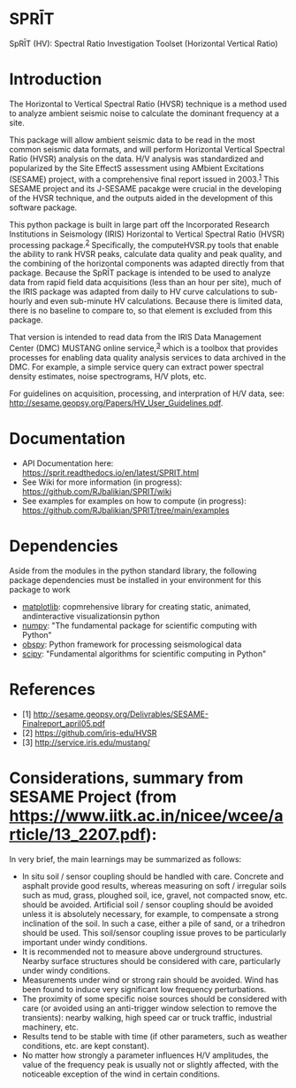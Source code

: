 # SPRĪT 
SpRĪT (HV): Spectral Ratio Investigation Toolset (Horizontal Vertical Ratio)

# Introduction

The Horizontal to Vertical Spectral Ratio (HVSR) technique is a method used to analyze ambient seismic noise to calculate the dominant frequency at a site.

This package will allow ambient seismic data to be read in the most common seismic data formats, and will perform Horizontal Vertical Spectral Ratio (HVSR) analysis on the data. H/V analysis was standardized and popularized by the Site EffectS assessment using AMbient Excitations (SESAME) project, with a comprehensive final report issued in 2003.<sup>[1](#1)</sup> This SESAME project and its J-SESAME pacakge were crucial in the developing of the HVSR technique, and the outputs aided in the development of this software package.

This python package is built in large part off the Incorporated Research Institutions in Seismology (IRIS) Horizontal to Vertical Spectral Ratio (HVSR) processing package.<sup>[2](#2)</sup> Specifically, the computeHVSR.py tools that enable the ability to rank HVSR peaks, calculate data quality and peak quality, and the combining of the horizontal components was adapted directly from that package. Because the SpRĪT package is intended to be used to analyze data from rapid field data acquisitions (less than an hour per site), much of the IRIS package was adapted from daily to HV curve calculations to sub-hourly and even sub-minute HV calculations. Because there is limited data, there is no baseline to compare to, so that element is excluded from this package.

That version is intended to read data from the IRIS Data Management Center (DMC) MUSTANG online service,<sup>[3](#3)</sup> which is a toolbox that provides processes for enabling data quality analysis services to data archived in the DMC. For example, a simple service query can extract power spectral density estimates, noise spectrograms, H/V plots, etc.

For guidelines on acquisition, processing, and interpration of H/V data, see: http://sesame.geopsy.org/Papers/HV_User_Guidelines.pdf. 

# Documentation
- API Documentation here: https://sprit.readthedocs.io/en/latest/SPRIT.html
- See Wiki for more information (in progress): https://github.com/RJbalikian/SPRIT/wiki
- See examples for examples on how to compute (in progress): https://github.com/RJbalikian/SPRIT/tree/main/examples

# Dependencies 
Aside from the modules in the python standard library, the following package dependencies must be installed in your environment for this package to work
- [matplotlib](https://matplotlib.org/): copmrehensive library for creating static, animated, andinteractive visualizationsin python
- [numpy](https://numpy.org/): "The fundamental package for scientific computing with Python"
- [obspy](https://docs.obspy.org/): Python framework for processing seismological data
- [scipy](https://scipy.org/): "Fundamental algorithms for scientific computing in Python"

# References
- <a id="1">[1]</a> http://sesame.geopsy.org/Delivrables/SESAME-Finalreport_april05.pdf
- <a id="2">[2]</a> https://github.com/iris-edu/HVSR
- <a id="3">[3]</a> http://service.iris.edu/mustang/

# Considerations, summary from SESAME Project (from https://www.iitk.ac.in/nicee/wcee/article/13_2207.pdf):
In very brief, the main learnings may be summarized as follows: 
- In situ soil / sensor coupling should be handled with care. Concrete and asphalt provide good results, whereas measuring on soft / irregular soils such as mud, grass, ploughed soil, ice, 
gravel, not compacted snow, etc. should be avoided. Artificial soil / sensor coupling should be avoided unless it is absolutely necessary, for example, to compensate a strong inclination of 
the soil. In such a case, either a pile of sand, or a trihedron should be used. This soil/sensor coupling issue proves to be particularly important under windy conditions.
- It is recommended not to measure above underground structures. Nearby surface structures should be considered with care, particularly under windy conditions. 
- Measurements under wind or strong rain should be avoided. Wind has been found to induce very significant low frequency perturbations. 
- The proximity of some specific noise sources should be considered with care (or avoided using an anti-trigger window selection to remove the transients): nearby walking, high speed car or truck traffic, industrial machinery, etc. 
- Results tend to be stable with time (if other parameters, such as weather conditions, etc. are kept constant). 
- No matter how strongly a parameter influences H/V amplitudes, the value of the frequency peak is usually not or slightly affected, with the noticeable exception of the wind in certain conditions.